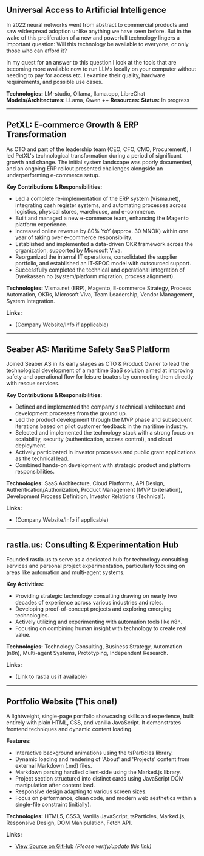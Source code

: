 ## Universal Access to Artificial Intelligence

In 2022 neural networks went from abstract to commercial products and saw widespread adoption unlike anything we have seen before. But in the wake of this proliferation of a new and powerfull technology lingers a important question: Will this technology be available to everyone, or only those who can afford it?

In my quest for an answer to this question I look at the tools that are becoming more available now to run LLMs locally on your computer without needing to pay for access etc. I examine their quality, hardware requirements, and possible use cases.

**Technologies:** LM-studio, Ollama, llama.cpp, LibreChat
**Models/Architectures:** LLama, Qwen ++
**Resources:** 
**Status:** In progress

---

## PetXL: E-commerce Growth & ERP Transformation

As CTO and part of the leadership team (CEO, CFO, CMO, Procurement), I led PetXL's technological transformation during a period of significant growth and change. The initial system landscape was poorly documented, and an ongoing ERP rollout presented challenges alongside an underperforming e-commerce setup.

**Key Contributions & Responsibilities:**
*   Led a complete re-implementation of the ERP system (Visma.net), integrating cash register systems, and automating processes across logistics, physical stores, warehouse, and e-commerce.
*   Built and managed a new e-commerce team, enhancing the Magento platform experience.
*   Increased online revenue by 80% YoY (approx. 30 MNOK) within one year of taking over e-commerce responsibility.
*   Established and implemented a data-driven OKR framework across the organization, supported by Microsoft Viva.
*   Reorganized the internal IT operations, consolidated the supplier portfolio, and established an IT-SPOC model with outsourced support.
*   Successfully completed the technical and operational integration of Dyrekassen.no (system/platform migration, process alignment).

**Technologies:** Visma.net (ERP), Magento, E-commerce Strategy, Process Automation, OKRs, Microsoft Viva, Team Leadership, Vendor Management, System Integration.

**Links:**
*   (Company Website/Info if applicable)

---

## Seaber AS: Maritime Safety SaaS Platform

Joined Seaber AS in its early stages as CTO & Product Owner to lead the technological development of a maritime SaaS solution aimed at improving safety and operational flow for leisure boaters by connecting them directly with rescue services.

**Key Contributions & Responsibilities:**
*   Defined and implemented the company's technical architecture and development processes from the ground up.
*   Led the product development through the MVP phase and subsequent iterations based on pilot customer feedback in the maritime industry.
*   Selected and implemented the technology stack with a strong focus on scalability, security (authentication, access control), and cloud deployment.
*   Actively participated in investor processes and public grant applications as the technical lead.
*   Combined hands-on development with strategic product and platform responsibilities.

**Technologies:** SaaS Architecture, Cloud Platforms, API Design, Authentication/Authorization, Product Management (MVP to iteration), Development Process Definition, Investor Relations (Technical).

**Links:**
*   (Company Website/Info if applicable)

---

## rastla.us: Consulting & Experimentation Hub

Founded rastla.us to serve as a dedicated hub for technology consulting services and personal project experimentation, particularly focusing on areas like automation and multi-agent systems.

**Key Activities:**
*   Providing strategic technology consulting drawing on nearly two decades of experience across various industries and roles.
*   Developing proof-of-concept projects and exploring emerging technologies.
*   Actively utilizing and experimenting with automation tools like n8n.
*   Focusing on combining human insight with technology to create real value.

**Technologies:** Technology Consulting, Business Strategy, Automation (n8n), Multi-agent Systems, Prototyping, Independent Research.

**Links:**
*   (Link to rastla.us if available)

---

## Portfolio Website (This one!)

A lightweight, single-page portfolio showcasing skills and experience, built entirely with plain HTML, CSS, and vanilla JavaScript. It demonstrates frontend techniques and dynamic content loading.

**Features:**
*   Interactive background animations using the tsParticles library.
*   Dynamic loading and rendering of 'About' and 'Projects' content from external Markdown (.md) files.
*   Markdown parsing handled client-side using the Marked.js library.
*   Project section structured into distinct cards using JavaScript DOM manipulation after content load.
*   Responsive design adapting to various screen sizes.
*   Focus on performance, clean code, and modern web aesthetics within a single-file constraint (initially).

**Technologies:** HTML5, CSS3, Vanilla JavaScript, tsParticles, Marked.js, Responsive Design, DOM Manipulation, Fetch API.

**Links:**
*   [View Source on GitHub](https://github.com/hassanzouhar/portfolio-v1)  *(Please verify/update this link)*